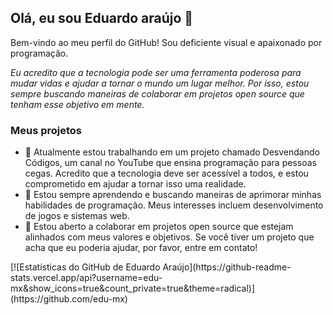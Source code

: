 <h2>Olá, eu sou Eduardo araújo 👋</h2>
<p>Bem-vindo ao meu perfil do GitHub! Sou deficiente visual e apaixonado por programação.</p>
<i>Eu acredito que a tecnologia pode ser uma ferramenta poderosa para mudar vidas e ajudar a tornar o mundo um lugar melhor. Por isso, estou sempre buscando maneiras de colaborar em projetos open source que tenham esse objetivo em mente.</i>
<h3>Meus projetos</h3>
<ul>
<li>🔭 Atualmente estou trabalhando em um projeto chamado Desvendando Códigos, um canal no YouTube que ensina programação para pessoas cegas. Acredito que a tecnologia deve ser acessível a todos, e estou comprometido em ajudar a tornar isso uma realidade.</li>
<li>🌱 Estou sempre aprendendo e buscando maneiras de aprimorar minhas habilidades de programação. Meus interesses incluem desenvolvimento de jogos e sistemas web.</li>
<li>👯 Estou aberto a colaborar em projetos open source que estejam alinhados com meus valores e objetivos. Se você tiver um projeto que acha que eu poderia ajudar, por favor, entre em contato!</li>
</ul>
[![Estatísticas do GitHub de Eduardo Araújo](https://github-readme-stats.vercel.app/api?username=edu-mx&show_icons=true&count_private=true&theme=radical)](https://github.com/edu-mx)
